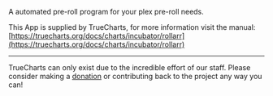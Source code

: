 A automated pre-roll program for your plex pre-roll needs.

This App is supplied by TrueCharts, for more information visit the manual: [https://truecharts.org/docs/charts/incubator/rollarr](https://truecharts.org/docs/charts/incubator/rollarr)

---

TrueCharts can only exist due to the incredible effort of our staff.
Please consider making a [donation](https://truecharts.org/docs/about/sponsor) or contributing back to the project any way you can!
